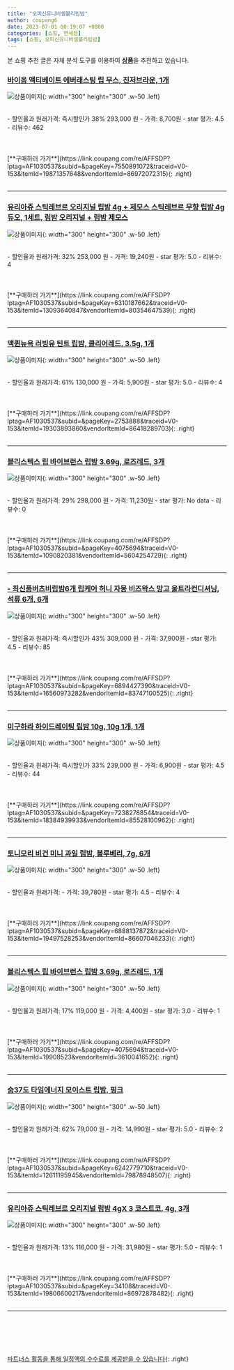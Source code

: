 ```yaml
---
title: "오피신유니버셀불리립밤"
author: coupang6
date: 2023-07-01 00:19:07 +0800
categories: [쇼핑, 면세점]
tags: [쇼핑, 오피신유니버셀불리립밤]
---
```


본 쇼핑 추천 글은 자체 분석 도구를 이용하여 [**상품**](https://link.coupang.com/a/bao1ui)을 추천하고 있습니다.

### [바이옴 액티베이트 에버래스팅 립 무스, 진저브라운, 1개](https://link.coupang.com/re/AFFSDP?lptag=AF1030537&subid=&pageKey=7550891072&traceid=V0-153&itemId=19871357648&vendorItemId=86972072315)

![상품이미지](https://thumbnail8.coupangcdn.com/thumbnails/remote/230x230ex/image/vendor_inventory/77df/ee5edf6db314da586a1147cfc86eb14cccd8b31a4ebcb3c26016ed51970a.jpg){: width="300" height="300" .w-50 .left}


<br>
- 할인율과 원래가격: 즉시할인가 38%  293,000   원
- 가격: 8,700원
- star 평가: 4.5
- 리뷰수: 462
<br>
<br>
<br>
<br>
[**구매하러 가기**](https://link.coupang.com/re/AFFSDP?lptag=AF1030537&subid=&pageKey=7550891072&traceid=V0-153&itemId=19871357648&vendorItemId=86972072315){: .right}
<br>
<br>

---

### [유리아쥬 스틱레브르 오리지널 립밤 4g + 제모스 스틱레브르 무향 립밤 4g 듀오, 1세트, 립밤 오리지널 + 립밤 제모스](https://link.coupang.com/re/AFFSDP?lptag=AF1030537&subid=&pageKey=6310187662&traceid=V0-153&itemId=13093640847&vendorItemId=80354647539)

![상품이미지](https://thumbnail9.coupangcdn.com/thumbnails/remote/230x230ex/image/retail/images/1839517209459528-98758c66-2165-4486-b50b-acca8af6fc83.jpg){: width="300" height="300" .w-50 .left}


<br>
- 할인율과 원래가격: 32%  253,000   원
- 가격: 19,240원
- star 평가: 5.0
- 리뷰수: 4
<br>
<br>
<br>
<br>
[**구매하러 가기**](https://link.coupang.com/re/AFFSDP?lptag=AF1030537&subid=&pageKey=6310187662&traceid=V0-153&itemId=13093640847&vendorItemId=80354647539){: .right}
<br>
<br>

---

### [맥퀸뉴욕 러빙유 틴트 립밤, 클리어레드, 3.5g, 1개](https://link.coupang.com/re/AFFSDP?lptag=AF1030537&subid=&pageKey=2753888&traceid=V0-153&itemId=19303893860&vendorItemId=86418289703)

![상품이미지](https://thumbnail6.coupangcdn.com/thumbnails/remote/230x230ex/image/retail/images/2023/06/29/11/6/91b2a141-be92-4a69-8076-54adf15f05d4.jpg){: width="300" height="300" .w-50 .left}


<br>
- 할인율과 원래가격: 61%  130,000   원
- 가격: 5,900원
- star 평가: 5.0
- 리뷰수: 4
<br>
<br>
<br>
<br>
[**구매하러 가기**](https://link.coupang.com/re/AFFSDP?lptag=AF1030537&subid=&pageKey=2753888&traceid=V0-153&itemId=19303893860&vendorItemId=86418289703){: .right}
<br>
<br>

---

### [블리스텍스 립 바이브런스 립밤 3.69g, 로즈레드, 3개](https://link.coupang.com/re/AFFSDP?lptag=AF1030537&subid=&pageKey=4075694&traceid=V0-153&itemId=1090820381&vendorItemId=5604254729)

![상품이미지](https://thumbnail10.coupangcdn.com/thumbnails/remote/230x230ex/image/retail/images/96417643321931-dea43452-e451-4e5c-822a-a6f99a9de410.jpg){: width="300" height="300" .w-50 .left}


<br>
- 할인율과 원래가격: 29%  298,000   원
- 가격: 11,230원
- star 평가: No data
- 리뷰수: 0
<br>
<br>
<br>
<br>
[**구매하러 가기**](https://link.coupang.com/re/AFFSDP?lptag=AF1030537&subid=&pageKey=4075694&traceid=V0-153&itemId=1090820381&vendorItemId=5604254729){: .right}
<br>
<br>

---

### [- 최신품버츠비립밤6개 립케어 허니 자몽 비즈왁스 망고 울트라컨디셔닝, 석류 6개, 6개](https://link.coupang.com/re/AFFSDP?lptag=AF1030537&subid=&pageKey=6894427390&traceid=V0-153&itemId=16560973282&vendorItemId=83747100525)

![상품이미지](https://thumbnail7.coupangcdn.com/thumbnails/remote/230x230ex/image/vendor_inventory/003b/b214d50924f31af6fea9c2fd25fb7b5f5b3bb83c991bd62cc70fad823b7d.jpg){: width="300" height="300" .w-50 .left}


<br>
- 할인율과 원래가격: 즉시할인가 43%  309,000   원
- 가격: 37,900원
- star 평가: 4.5
- 리뷰수: 85
<br>
<br>
<br>
<br>
[**구매하러 가기**](https://link.coupang.com/re/AFFSDP?lptag=AF1030537&subid=&pageKey=6894427390&traceid=V0-153&itemId=16560973282&vendorItemId=83747100525){: .right}
<br>
<br>

---

### [미구하라 하이드레이팅 립밤 10g, 10g 1개, 1개](https://link.coupang.com/re/AFFSDP?lptag=AF1030537&subid=&pageKey=7238278854&traceid=V0-153&itemId=18384939933&vendorItemId=85528100962)

![상품이미지](https://thumbnail6.coupangcdn.com/thumbnails/remote/230x230ex/image/vendor_inventory/ec3c/a8a901aac72a5b5d054cb56ba73680db61c8a629fc141bb2090a5a7101b8.JPG){: width="300" height="300" .w-50 .left}


<br>
- 할인율과 원래가격: 즉시할인가 33%  239,000   원
- 가격: 6,900원
- star 평가: 4.5
- 리뷰수: 44
<br>
<br>
<br>
<br>
[**구매하러 가기**](https://link.coupang.com/re/AFFSDP?lptag=AF1030537&subid=&pageKey=7238278854&traceid=V0-153&itemId=18384939933&vendorItemId=85528100962){: .right}
<br>
<br>

---

### [토니모리 비건 미니 과일 립밤, 블루베리, 7g, 6개](https://link.coupang.com/re/AFFSDP?lptag=AF1030537&subid=&pageKey=6888137872&traceid=V0-153&itemId=19497528253&vendorItemId=86607046233)

![상품이미지](https://thumbnail7.coupangcdn.com/thumbnails/remote/230x230ex/image/retail/images/ec76b432-ba2b-4a5c-8e0f-2a51fa8204875717994057780291535.png){: width="300" height="300" .w-50 .left}


<br>
- 할인율과 원래가격: 
- 가격: 39,780원
- star 평가: 4.5
- 리뷰수: 4
<br>
<br>
<br>
<br>
[**구매하러 가기**](https://link.coupang.com/re/AFFSDP?lptag=AF1030537&subid=&pageKey=6888137872&traceid=V0-153&itemId=19497528253&vendorItemId=86607046233){: .right}
<br>
<br>

---

### [블리스텍스 립 바이브런스 립밤 3.69g, 로즈레드, 1개](https://link.coupang.com/re/AFFSDP?lptag=AF1030537&subid=&pageKey=4075694&traceid=V0-153&itemId=19908523&vendorItemId=3610041652)

![상품이미지](https://thumbnail8.coupangcdn.com/thumbnails/remote/230x230ex/image/retail/images/96389048650939-49582548-cda7-40e5-84ff-4ac6ded0002c.jpg){: width="300" height="300" .w-50 .left}


<br>
- 할인율과 원래가격: 17%  119,000   원
- 가격: 4,400원
- star 평가: 3.0
- 리뷰수: 1
<br>
<br>
<br>
<br>
[**구매하러 가기**](https://link.coupang.com/re/AFFSDP?lptag=AF1030537&subid=&pageKey=4075694&traceid=V0-153&itemId=19908523&vendorItemId=3610041652){: .right}
<br>
<br>

---

### [숨37도 타임에너지 모이스트 립밤, 핑크](https://link.coupang.com/re/AFFSDP?lptag=AF1030537&subid=&pageKey=6242779710&traceid=V0-153&itemId=12611195945&vendorItemId=79878948507)

![상품이미지](https://thumbnail9.coupangcdn.com/thumbnails/remote/230x230ex/image/vendor_inventory/cb30/5bf8e5442ffcc9cbdb6e5c707d2caf2af0bbade9df656c34436c36711fd6.jpg){: width="300" height="300" .w-50 .left}


<br>
- 할인율과 원래가격: 62%  79,000   원
- 가격: 14,990원
- star 평가: 5.0
- 리뷰수: 2
<br>
<br>
<br>
<br>
[**구매하러 가기**](https://link.coupang.com/re/AFFSDP?lptag=AF1030537&subid=&pageKey=6242779710&traceid=V0-153&itemId=12611195945&vendorItemId=79878948507){: .right}
<br>
<br>

---

### [유리아쥬 스틱레브르 오리지널 립밤 4gX 3 코스트코, 4g, 3개](https://link.coupang.com/re/AFFSDP?lptag=AF1030537&subid=&pageKey=34108&traceid=V0-153&itemId=19806600217&vendorItemId=86972878482)

![상품이미지](https://thumbnail10.coupangcdn.com/thumbnails/remote/230x230ex/image/vendor_inventory/6047/f73908c45baa44d04b4dbf531b6021c25a9f23323eff8c8a4b2c224d6a3e.PNG){: width="300" height="300" .w-50 .left}


<br>
- 할인율과 원래가격: 13%  116,000   원
- 가격: 31,980원
- star 평가: 5.0
- 리뷰수: 1
<br>
<br>
<br>
<br>
[**구매하러 가기**](https://link.coupang.com/re/AFFSDP?lptag=AF1030537&subid=&pageKey=34108&traceid=V0-153&itemId=19806600217&vendorItemId=86972878482){: .right}
<br>
<br>

---
<br><br><br><br><br> [파트너스 활동을 통해 일정액의 수수료를 제공받을 수 있습니다](https://link.coupang.com/a/bao1ui){: .right}